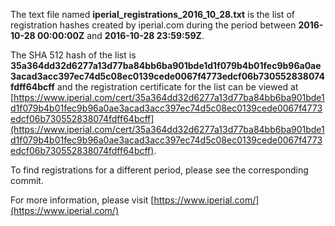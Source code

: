 The text file named **iperial_registrations_2016_10_28.txt** is the list of registration hashes created by iperial.com during the period between **2016-10-28 00:00:00Z** and **2016-10-28 23:59:59Z**.

The SHA 512 hash of the list is **35a364dd32d6277a13d77ba84bb6ba901bde1d1f079b4b01fec9b96a0ae3acad3acc397ec74d5c08ec0139cede0067f4773edcf06b730552838074fdff64bcff** and the registration certificate for the list can be viewed at [https://www.iperial.com/cert/35a364dd32d6277a13d77ba84bb6ba901bde1d1f079b4b01fec9b96a0ae3acad3acc397ec74d5c08ec0139cede0067f4773edcf06b730552838074fdff64bcff](https://www.iperial.com/cert/35a364dd32d6277a13d77ba84bb6ba901bde1d1f079b4b01fec9b96a0ae3acad3acc397ec74d5c08ec0139cede0067f4773edcf06b730552838074fdff64bcff).

To find registrations for a different period, please see the corresponding commit.

For more information, please visit [https://www.iperial.com/](https://www.iperial.com/)
